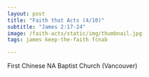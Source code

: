 ```yaml
---
layout: post
title: "Faith that Acts (4/10)"
subtitle: "James 2:17-24"
image: /faith-acts/static/img/thumbnail.jpg
tags: james keep-the-faith fcnab

---
```

First Chinese NA Baptist Church (Vancouver)
